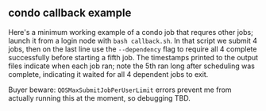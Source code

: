 ## condo callback example

Here's a minimum working example of a condo job that requres other jobs; launch it from a login node with `bash callback.sh`. In that script we submit 4 jobs, then on the last line use the `--dependency` flag to require all 4 complete successfully before starting a fifth job. The timestamps printed to the output files indicate when each job ran; note the 5th ran long after scheduling was complete, indicating it waited for all 4 dependent jobs to exit.

Buyer beware: `QOSMaxSubmitJobPerUserLimit` errors prevent me from actually running this at the moment, so debugging TBD.

